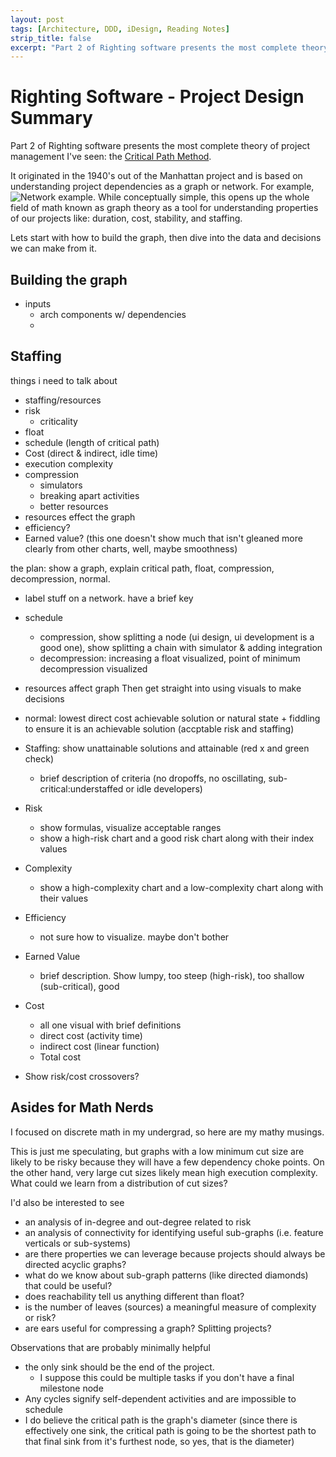 ```yaml
---
layout: post
tags: [Architecture, DDD, iDesign, Reading Notes]
strip_title: false
excerpt: "Part 2 of Righting software presents the most complete theory of project management I've seen: the Critical Path Method."
---
```


# Righting Software - Project Design Summary

Part 2 of Righting software presents the most complete theory of project management I've seen: the [Critical Path Method](https://en.wikipedia.org/wiki/Critical_path_method). 

It originated in the 1940's out of the Manhattan project and is based on understanding project dependencies as a graph or network. For example,
![Network example](). While conceptually simple, this opens up the whole field of math known as graph theory as a tool for understanding properties of our projects like: duration, cost, stability, and staffing.

Lets start with how to build the graph, then dive into the data and decisions we can make from it.

## Building the graph
- inputs
  - arch components w/ dependencies
  -   

## Staffing



things i need to talk about
- staffing/resources
- risk
  - criticality
- float
- schedule (length of critical path)
- Cost (direct & indirect, idle time)
- execution complexity
- compression
  - simulators
  - breaking apart activities
  - better resources
- resources effect the graph
- efficiency? 
- Earned value? (this one doesn't show much that isn't gleaned more clearly from other charts, well, maybe smoothness)

the plan: show a graph, explain critical path, float, compression, decompression, normal. 
 - label stuff on a network. have a brief key

 - schedule
   - compression, show splitting a node (ui design, ui development is a good one), show splitting a chain with simulator & adding integration
   - decompression: increasing a float visualized, point of minimum decompression visualized
 - resources affect graph
Then get straight into using visuals to make decisions
 - normal: lowest direct cost achievable solution or natural state + fiddling to ensure it is an achievable solution (accptable risk and staffing)
 - Staffing: show unattainable solutions and attainable (red x and green check)
   - brief description of criteria (no dropoffs, no oscillating, sub-critical:understaffed or idle developers)
 - Risk
   - show formulas, visualize acceptable ranges
   - show a high-risk chart and a good risk chart along with their index values
 - Complexity
   - show a high-complexity chart and a low-complexity chart along with their values
 - Efficiency
   - not sure how to visualize. maybe don't bother
 - Earned Value
   - brief description. Show lumpy, too steep (high-risk), too shallow (sub-critical), good
 - Cost
   - all one visual with brief definitions
   - direct cost (activity time)
   - indirect cost (linear function)
   - Total cost
 - Show risk/cost crossovers?
## Asides for Math Nerds
I focused on discrete math in my undergrad, so here are my mathy musings. 

This is just me speculating, but graphs with a low minimum cut size are likely to be risky because they will have a few dependency choke points.
On the other hand, very large cut sizes likely mean high execution complexity. What could we learn from a distribution of cut sizes?

I'd also be interested to see 
 - an analysis of in-degree and out-degree related to risk
 - an analysis of connectivity for identifying useful sub-graphs (i.e. feature verticals or sub-systems)
 - are there properties we can leverage because projects should always be directed acyclic graphs?
 - what do we know about sub-graph patterns (like directed diamonds) that could be useful?
 - does reachability tell us anything different than float?
 - is the number of leaves (sources) a meaningful measure of complexity or risk?
 - are ears useful for compressing a graph? Splitting projects?

Observations that are probably minimally helpful
- the only sink should be the end of the project. 
  - I suppose this could be multiple tasks if you don't have a final milestone node
- Any cycles signify self-dependent activities and are impossible to schedule
- I do believe the critical path is the graph's diameter (since there is effectively one sink, the critical path is going to be the shortest path to that final sink from it's furthest node, so yes, that is the diameter)